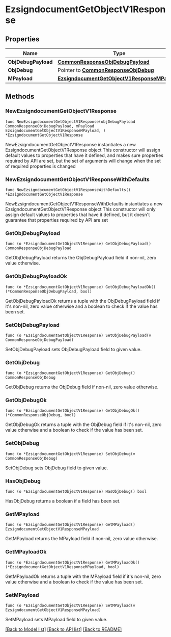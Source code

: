 # EzsigndocumentGetObjectV1Response

## Properties

Name | Type | Description | Notes
------------ | ------------- | ------------- | -------------
**ObjDebugPayload** | [**CommonResponseObjDebugPayload**](CommonResponseObjDebugPayload.md) |  | 
**ObjDebug** | Pointer to [**CommonResponseObjDebug**](CommonResponseObjDebug.md) |  | [optional] 
**MPayload** | [**EzsigndocumentGetObjectV1ResponseMPayload**](EzsigndocumentGetObjectV1ResponseMPayload.md) |  | 

## Methods

### NewEzsigndocumentGetObjectV1Response

`func NewEzsigndocumentGetObjectV1Response(objDebugPayload CommonResponseObjDebugPayload, mPayload EzsigndocumentGetObjectV1ResponseMPayload, ) *EzsigndocumentGetObjectV1Response`

NewEzsigndocumentGetObjectV1Response instantiates a new EzsigndocumentGetObjectV1Response object
This constructor will assign default values to properties that have it defined,
and makes sure properties required by API are set, but the set of arguments
will change when the set of required properties is changed

### NewEzsigndocumentGetObjectV1ResponseWithDefaults

`func NewEzsigndocumentGetObjectV1ResponseWithDefaults() *EzsigndocumentGetObjectV1Response`

NewEzsigndocumentGetObjectV1ResponseWithDefaults instantiates a new EzsigndocumentGetObjectV1Response object
This constructor will only assign default values to properties that have it defined,
but it doesn't guarantee that properties required by API are set

### GetObjDebugPayload

`func (o *EzsigndocumentGetObjectV1Response) GetObjDebugPayload() CommonResponseObjDebugPayload`

GetObjDebugPayload returns the ObjDebugPayload field if non-nil, zero value otherwise.

### GetObjDebugPayloadOk

`func (o *EzsigndocumentGetObjectV1Response) GetObjDebugPayloadOk() (*CommonResponseObjDebugPayload, bool)`

GetObjDebugPayloadOk returns a tuple with the ObjDebugPayload field if it's non-nil, zero value otherwise
and a boolean to check if the value has been set.

### SetObjDebugPayload

`func (o *EzsigndocumentGetObjectV1Response) SetObjDebugPayload(v CommonResponseObjDebugPayload)`

SetObjDebugPayload sets ObjDebugPayload field to given value.


### GetObjDebug

`func (o *EzsigndocumentGetObjectV1Response) GetObjDebug() CommonResponseObjDebug`

GetObjDebug returns the ObjDebug field if non-nil, zero value otherwise.

### GetObjDebugOk

`func (o *EzsigndocumentGetObjectV1Response) GetObjDebugOk() (*CommonResponseObjDebug, bool)`

GetObjDebugOk returns a tuple with the ObjDebug field if it's non-nil, zero value otherwise
and a boolean to check if the value has been set.

### SetObjDebug

`func (o *EzsigndocumentGetObjectV1Response) SetObjDebug(v CommonResponseObjDebug)`

SetObjDebug sets ObjDebug field to given value.

### HasObjDebug

`func (o *EzsigndocumentGetObjectV1Response) HasObjDebug() bool`

HasObjDebug returns a boolean if a field has been set.

### GetMPayload

`func (o *EzsigndocumentGetObjectV1Response) GetMPayload() EzsigndocumentGetObjectV1ResponseMPayload`

GetMPayload returns the MPayload field if non-nil, zero value otherwise.

### GetMPayloadOk

`func (o *EzsigndocumentGetObjectV1Response) GetMPayloadOk() (*EzsigndocumentGetObjectV1ResponseMPayload, bool)`

GetMPayloadOk returns a tuple with the MPayload field if it's non-nil, zero value otherwise
and a boolean to check if the value has been set.

### SetMPayload

`func (o *EzsigndocumentGetObjectV1Response) SetMPayload(v EzsigndocumentGetObjectV1ResponseMPayload)`

SetMPayload sets MPayload field to given value.



[[Back to Model list]](../README.md#documentation-for-models) [[Back to API list]](../README.md#documentation-for-api-endpoints) [[Back to README]](../README.md)


